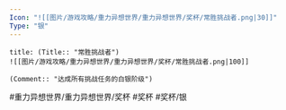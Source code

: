 ```yaml
---
Icon: "![[图片/游戏攻略/重力异想世界/重力异想世界/奖杯/常胜挑战者.png|30]]"
Type: "银"
---
```

```ad-common-silver-trophy
title: (Title:: "常胜挑战者")
![[图片/游戏攻略/重力异想世界/重力异想世界/奖杯/常胜挑战者.png|100]]

(Comment:: "达成所有挑战任务的白银阶级")
```

#重力异想世界/重力异想世界/奖杯 #奖杯 #奖杯/银
